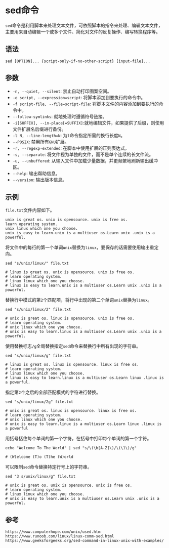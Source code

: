 # sed命令
 `sed`命令是利用脚本来处理文本文件，可依照脚本的指令来处理、编辑文本文件，主要用来自动编辑一个或多个文件、简化对文件的反复操作、编写转换程序等。

## 语法

```shell
sed [OPTION]... {script-only-if-no-other-script} [input-file]...
```

## 参数
* `-n, --quiet, --silent`: 禁止自动打印图案空间。
* `-e script, --expression=script`: 将脚本添加到要执行的命令中。
* `-f script-file, --file=script-file`: 将脚本文件的内容添加到要执行的命令中。
* `--follow-symlinks`: 就地处理时遵循符号链接。
* `-i[SUFFIX], --in-place[=SUFFIX]`:就地编辑文件，如果提供了后缀，则使用文件扩展名后缀进行备份。
* `-l N, --line-length=N`: 为`l`命令指定所需的换行长度`N`。
* `--POSIX`: 禁用所有`GNU`扩展。
* `-r, --regexp-extended`: 在脚本中使用扩展的正则表达式。
* `-s, --separate`: 将文件视为单独的文件，而不是单个连续的长文件流。
* `-u, --unbuffered`: 从输入文件中加载少量数据，并更频繁地刷新输出缓冲区。
* `--help`: 输出帮助信息。
* `--version`: 输出版本信息。

## 示例
`file.txt`文件内容如下。

```
unix is great os. unix is opensource. unix is free os.
learn operating system.
unix linux which one you choose.
unix is easy to learn.unix is a multiuser os.Learn unix .unix is a powerful.
```

将文件中的每行的第一个单词`unix`替换为`linux`，要保存的话需要使用输出重定向。

```shell
sed "s/unix/linux/" file.txt

# linux is great os. unix is opensource. unix is free os.
# learn operating system.
# linux linux which one you choose.
# linux is easy to learn.unix is a multiuser os.Learn unix .unix is a powerful.

```

替换行中模式的第`2`个匹配项，将行中出现的第二个单词`unix`替换为`linux`。

```shell
sed "s/unix/linux/2" file.txt

# unix is great os. linux is opensource. unix is free os.
# learn operating system.
# unix linux which one you choose.
# unix is easy to learn.linux is a multiuser os.Learn unix .unix is a powerful.
```

使用替换标志`/g`全局替换指定`sed`命令来替换行中所有出现的字符串。

```shell
sed "s/unix/linux/g" file.txt

# linux is great os. linux is opensource. linux is free os.
# learn operating system.
# linux linux which one you choose.
# linux is easy to learn.linux is a multiuser os.Learn linux .linux is a powerful.
```

指定第`2`个之后的全部匹配模式的字符进行替换。

```shell
sed "s/unix/linux/2g" file.txt

# unix is great os. linux is opensource. linux is free os.
# learn operating system.
# unix linux which one you choose.
# unix is easy to learn.linux is a multiuser os.Learn linux .linux is a powerful
```

用括号括住每个单词的第一个字符，在括号中打印每个单词的第一个字符。

```
echo "Welcome To The World" | sed "s/\(\b[A-Z]\)/\(\1\)/g"

# (W)elcome (T)o (T)he (W)orld
```

可以限制`sed`命令替换特定行号上的字符串。

```
sed "3 s/unix/linux/g" file.txt

# unix is great os. unix is opensource. unix is free os.
# learn operating system.
# linux linux which one you choose.
# unix is easy to learn.unix is a multiuser os.Learn unix .unix is a powerful.
```




## 参考

```
https://www.computerhope.com/unix/used.htm
https://www.runoob.com/linux/linux-comm-sed.html
https://www.geeksforgeeks.org/sed-command-in-linux-unix-with-examples/
```

